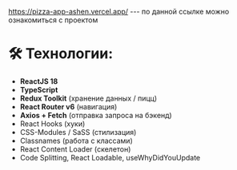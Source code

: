 https://pizza-app-ashen.vercel.app/ --- по данной ссылке можно ознакомиться с проектом

# 🛠 Технологии:

- **ReactJS 18**
- **TypeScript**
- **Redux Toolkit** (хранение данных / пицц)
- **React Router v6** (навигация)
- **Axios + Fetch** (отправка запроса на бэкенд)
- React Hooks (хуки)
- CSS-Modules / SaSS (стилизация)
- Classnames (работа с классами)
- React Content Loader (скелетон)
- Code Splitting, React Loadable, useWhyDidYouUpdate


